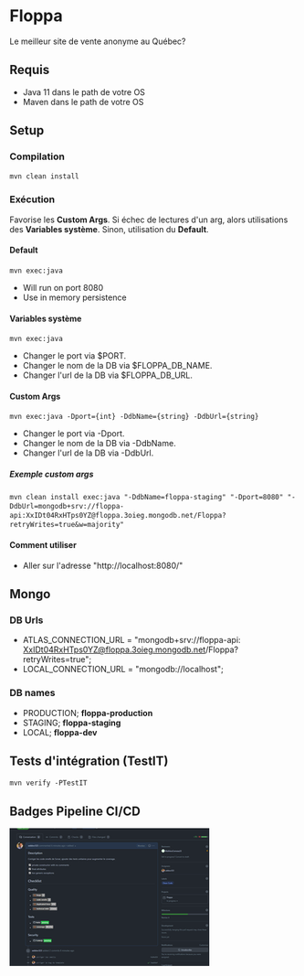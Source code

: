 # Floppa

Le meilleur site de vente anonyme au Québec?

## Requis

- Java 11 dans le path de votre OS
- Maven dans le path de votre OS

## Setup

### Compilation

```
mvn clean install
```

### Exécution
Favorise les **Custom Args**. 
Si échec de lectures d'un arg, alors utilisations des **Variables système**. 
Sinon, utilisation du **Default**.
#### Default
```
mvn exec:java
```
- Will run on port 8080
- Use in memory persistence
#### Variables système
```
mvn exec:java
```
- Changer le port via $PORT.
- Changer le nom de la DB via $FLOPPA_DB_NAME.
- Changer l'url de la DB via $FLOPPA_DB_URL.
#### Custom Args
```
mvn exec:java -Dport={int} -DdbName={string} -DdbUrl={string}
```
- Changer le port via -Dport.
- Changer le nom de la DB via -DdbName.
- Changer l'url de la DB via -DdbUrl.
##### Exemple custom args
```
mvn clean install exec:java "-DdbName=floppa-staging" "-Dport=8080" "-DdbUrl=mongodb+srv://floppa-api:XxIDt04RxHTps0YZ@floppa.3oieg.mongodb.net/Floppa?retryWrites=true&w=majority"
```
#### Comment utiliser
- Aller sur l'adresse "http://localhost:8080/" 

## Mongo
### DB Urls
- ATLAS_CONNECTION_URL = "mongodb+srv://floppa-api:
  XxIDt04RxHTps0YZ@floppa.3oieg.mongodb.net/Floppa?retryWrites=true";
- LOCAL_CONNECTION_URL = "mongodb://localhost";

### DB names

- PRODUCTION; **floppa-production**
- STAGING; **floppa-staging**
- LOCAL; **floppa-dev**

## Tests d'intégration (TestIT)
```
mvn verify -PTestIT
```

## Badges Pipeline CI/CD
![img.png](exercices/Screenshots/TP4/badgeReadMe.png)